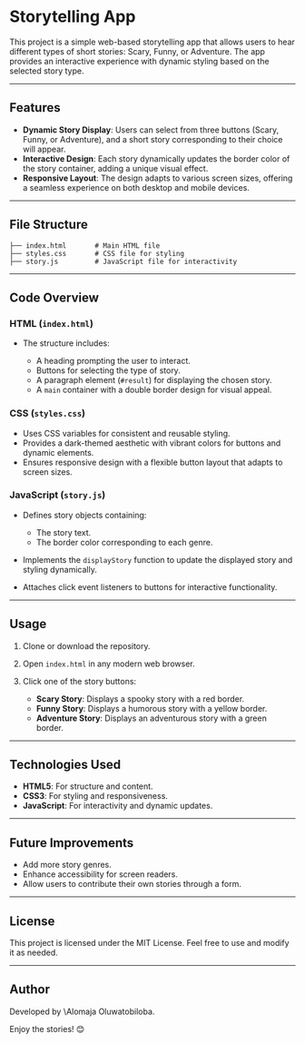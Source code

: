 # Storytelling App

This project is a simple web-based storytelling app that allows users to hear different types of short stories: Scary, Funny, or Adventure. The app provides an interactive experience with dynamic styling based on the selected story type.

---

## Features

* **Dynamic Story Display**: Users can select from three buttons (Scary, Funny, or Adventure), and a short story corresponding to their choice will appear.
* **Interactive Design**: Each story dynamically updates the border color of the story container, adding a unique visual effect.
* **Responsive Layout**: The design adapts to various screen sizes, offering a seamless experience on both desktop and mobile devices.

---

## File Structure

```
├── index.html       # Main HTML file
├── styles.css       # CSS file for styling
├── story.js         # JavaScript file for interactivity
```

---

## Code Overview

### HTML (`index.html`)

* The structure includes:

  * A heading prompting the user to interact.
  * Buttons for selecting the type of story.
  * A paragraph element (`#result`) for displaying the chosen story.
  * A `main` container with a double border design for visual appeal.

### CSS (`styles.css`)

* Uses CSS variables for consistent and reusable styling.
* Provides a dark-themed aesthetic with vibrant colors for buttons and dynamic elements.
* Ensures responsive design with a flexible button layout that adapts to screen sizes.

### JavaScript (`story.js`)

* Defines story objects containing:

  * The story text.
  * The border color corresponding to each genre.
* Implements the `displayStory` function to update the displayed story and styling dynamically.
* Attaches click event listeners to buttons for interactive functionality.

---

## Usage

1. Clone or download the repository.
2. Open `index.html` in any modern web browser.
3. Click one of the story buttons:

   * **Scary Story**: Displays a spooky story with a red border.
   * **Funny Story**: Displays a humorous story with a yellow border.
   * **Adventure Story**: Displays an adventurous story with a green border.

---

## Technologies Used

* **HTML5**: For structure and content.
* **CSS3**: For styling and responsiveness.
* **JavaScript**: For interactivity and dynamic updates.

---

## Future Improvements

* Add more story genres.
* Enhance accessibility for screen readers.
* Allow users to contribute their own stories through a form.

---

## License

This project is licensed under the MIT License. Feel free to use and modify it as needed.

---

## Author

Developed by \Alomaja Oluwatobiloba.

Enjoy the stories! 😊
